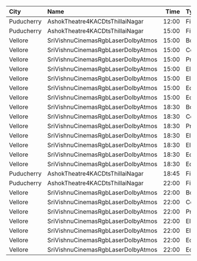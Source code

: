 | City       | Name                               |  Time | Type     | Price | Capacity | Booked |
| :--------- | :--------------------------------- | ----: | :------- | ----: | -------: | -----: |
| Puducherry | AshokTheatre4KACDtsThillaiNagar    | 12:00 | First    |  100₹ |      425 |    213 |
| Puducherry | AshokTheatre4KACDtsThillaiNagar    | 15:00 | First    |  100₹ |      425 |    212 |
| Vellore    | SriVishnuCinemasRgbLaserDolbyAtmos | 15:00 | Box      |  130₹ |       11 |     11 |
| Vellore    | SriVishnuCinemasRgbLaserDolbyAtmos | 15:00 | Couple   |  130₹ |       20 |      2 |
| Vellore    | SriVishnuCinemasRgbLaserDolbyAtmos | 15:00 | Premium  |  130₹ |      130 |     64 |
| Vellore    | SriVishnuCinemasRgbLaserDolbyAtmos | 15:00 | Elite1   |  100₹ |      220 |    115 |
| Vellore    | SriVishnuCinemasRgbLaserDolbyAtmos | 15:00 | Elite2   |  100₹ |      110 |     44 |
| Vellore    | SriVishnuCinemasRgbLaserDolbyAtmos | 15:00 | Economy1 |  100₹ |       66 |     22 |
| Vellore    | SriVishnuCinemasRgbLaserDolbyAtmos | 15:00 | Economy2 |  100₹ |       66 |     22 |
| Vellore    | SriVishnuCinemasRgbLaserDolbyAtmos | 18:30 | Box      |  130₹ |       11 |     11 |
| Vellore    | SriVishnuCinemasRgbLaserDolbyAtmos | 18:30 | Couple   |  130₹ |       20 |      0 |
| Vellore    | SriVishnuCinemasRgbLaserDolbyAtmos | 18:30 | Premium  |  130₹ |      130 |     64 |
| Vellore    | SriVishnuCinemasRgbLaserDolbyAtmos | 18:30 | Elite1   |  100₹ |      220 |    112 |
| Vellore    | SriVishnuCinemasRgbLaserDolbyAtmos | 18:30 | Elite2   |  100₹ |      110 |     46 |
| Vellore    | SriVishnuCinemasRgbLaserDolbyAtmos | 18:30 | Economy1 |  100₹ |       66 |     22 |
| Vellore    | SriVishnuCinemasRgbLaserDolbyAtmos | 18:30 | Economy2 |  100₹ |       66 |     22 |
| Puducherry | AshokTheatre4KACDtsThillaiNagar    | 18:45 | First    |  100₹ |      425 |    213 |
| Puducherry | AshokTheatre4KACDtsThillaiNagar    | 22:00 | First    |  100₹ |      425 |    212 |
| Vellore    | SriVishnuCinemasRgbLaserDolbyAtmos | 22:00 | Box      |  130₹ |       11 |     11 |
| Vellore    | SriVishnuCinemasRgbLaserDolbyAtmos | 22:00 | Couple   |  130₹ |       20 |      0 |
| Vellore    | SriVishnuCinemasRgbLaserDolbyAtmos | 22:00 | Premium  |  130₹ |      130 |     64 |
| Vellore    | SriVishnuCinemasRgbLaserDolbyAtmos | 22:00 | Elite1   |  100₹ |      220 |    110 |
| Vellore    | SriVishnuCinemasRgbLaserDolbyAtmos | 22:00 | Elite2   |  100₹ |      110 |     44 |
| Vellore    | SriVishnuCinemasRgbLaserDolbyAtmos | 22:00 | Economy1 |  100₹ |       66 |     22 |
| Vellore    | SriVishnuCinemasRgbLaserDolbyAtmos | 22:00 | Economy2 |  100₹ |       66 |     22 |